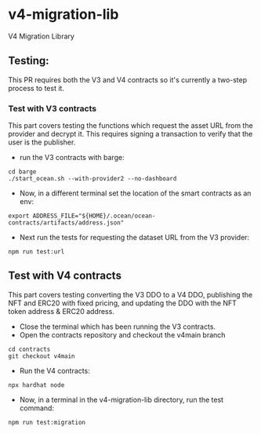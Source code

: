 # v4-migration-lib

V4 Migration Library

## Testing:

This PR requires both the V3 and V4 contracts so it's currently a two-step process to test it.

### Test with V3 contracts

This part covers testing the functions which request the asset URL from the provider and decrypt it. This requires signing a transaction to verify that the user is the publisher.

- run the V3 contracts with barge:

```
cd barge
./start_ocean.sh --with-provider2 --no-dashboard
```

- Now, in a different terminal set the location of the smart contracts as an env:

```
export ADDRESS_FILE="${HOME}/.ocean/ocean-contracts/artifacts/address.json"
```

- Next run the tests for requesting the dataset URL from the V3 provider:

```
npm run test:url
```

## Test with V4 contracts

This part covers testing converting the V3 DDO to a V4 DDO, publishing the NFT and ERC20 with fixed pricing, and updating the DDO with the NFT token address & ERC20 address.

- Close the terminal which has been running the V3 contracts.
- Open the contracts repository and checkout the v4main branch

```
cd contracts
git checkout v4main
```

- Run the V4 contracts:

```
npx hardhat node
```

- Now, in a terminal in the v4-migration-lib directory, run the test command:

```
npm run test:migration
```

